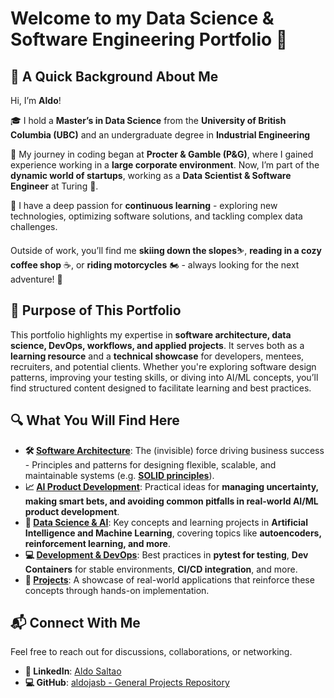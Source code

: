 # Welcome to my Data Science & Software Engineering Portfolio 🚀



## 👋 A Quick Background About Me

Hi, I’m **Aldo**! 

🎓 I hold a **Master’s in Data Science** from the **University of British Columbia (UBC)** and an undergraduate degree in **Industrial Engineering** 

💼 My journey in coding began at **Procter & Gamble (P&G)**, where I gained experience working in a **large corporate environment**. Now, I’m part of the **dynamic world of startups**, working as a **Data Scientist & Software Engineer** at Turing 🚀.

🧠 I have a deep passion for **continuous learning** - exploring new technologies, optimizing software solutions, and tackling complex data challenges.  

Outside of work, you’ll find me **skiing down the slopes**⛷️,  **reading in a cozy coffee shop** ☕, or **riding motorcycles** 🏍️ - always looking for the next adventure! 🌄



## 🎯 Purpose of This Portfolio

This portfolio highlights my expertise in **software architecture, data science, DevOps, workflows, and applied projects**. It serves both as a **learning resource** and a **technical showcase** for developers, mentees, recruiters, and potential clients. Whether you're exploring software design patterns, improving your testing skills, or diving into AI/ML concepts, you’ll find structured content designed to facilitate learning and best practices.



## 🔍 What You Will Find Here

- **🛠️ [Software Architecture](guides/software_architecture/overview)**: The (invisible) force driving business success - Principles and patterns for designing flexible, scalable, and maintainable systems (e.g. **[SOLID principles](guides/software_architecture/SOLID_principles)**). 
- **📈 [AI Product Development](guides/ai_product_development/overview)**: Practical ideas for **managing uncertainty, making smart bets, and avoiding common pitfalls in real-world AI/ML product development**. 
- **🤖 [Data Science & AI](guides/data_science_and_ai/overview)**: Key concepts and learning projects in **Artificial Intelligence and Machine Learning**, covering topics like **autoencoders, reinforcement learning, and more**. 
- **💻 [Development & DevOps](guides/development_and_devops/overview)**: Best practices in **pytest for testing**, **Dev Containers** for stable environments, **CI/CD integration**, and more. 
- **🚀 [Projects](guides/projects/overview)**: A showcase of real-world applications that reinforce these concepts through hands-on implementation.



## 📬 Connect With Me

Feel free to reach out for discussions, collaborations, or networking. 

- **🔗 LinkedIn**: [Aldo Saltao](https://www.linkedin.com/in/aldo-saltao/) 
- **💻 GitHub**: [aldojasb - General Projects Repository](https://github.com/aldojasb/general_projects)